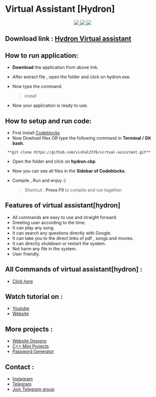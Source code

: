 # Virtual Assistant [Hydron]

<p align="center">
  <a href="https://github.com/vishal2376/virtual-assistant/issues">
    <img src="https://img.shields.io/github/issues/vishal2376/virtual-assistant"/> 
  </a>
  <a href="https://github.com/vishal2376/virtual-assistant/stargazers">
    <img src="https://img.shields.io/github/stars/vishal2376/virtual-assistant"/> 
  </a>
    <a href="https://github.com/vishal2376/virtual-assistant/blob/master/LICENSE">
    <img src="https://img.shields.io/github/license/vishal2376/virtual-assistant"/> 
  </a>
</p>

## Download link  : [Hydron Virtual assistant](https://codervishal.wordpress.com/2020/08/05/hydron-virtual-assistant/)

## How to run application:
 - **Download** the application from above link.
 - After extract file , open the folder and click on hydron.exe.
 - Now type the command.
  
   > install

 - Now your application is ready to use.

## How to setup and run code:
  
  - First install [Codeblocks](https://www.codeblocks.org/downloads/binaries/)  
  - Now Dowload files OR type the following command in **Terminal / Git bash**.
  
  ```
   **git clone https://github.com/vishal2376/virtual-assistant.git**
  ```
 
 - Open the folder and click on **hydron.cbp**
 - Now you can see all files in the **Sidebar of Codeblocks**.
 - Compile , Run and enjoy :)

   > Shortcut : **Press F9** to compile and run together.
  
## Features of virtual assistant[hydron]
 - All commands are easy to use and straight forward.
 - Greeting user according to the time.
 - It can play any song.
 - It can search any questions directly with Google.
 - It can take you to the direct links of pdf , songs and movies.
 - It can directly shutdown or restart the system.
 - Not harm any file in the system.
 - User friendly. 

## All Commands of virtual assistant[hydron] :
 - [Click here](https://codervishal.wordpress.com/2020/08/05/hydron-virtual-assistant/#commands) 

## Watch tutorial on : 
 - [Youtube](https://www.youtube.com/watch?v=pbnQJsbWYNA&feature=youtu.be)
 - [Website](https://codervishal.wordpress.com/2020/08/05/hydron-virtual-assistant/) 

## More projects : 
   
  - [Website Designs](https://github.com/vishal2376/Website-Design)
  - [C++ Mini Projects](https://github.com/vishal2376/cpp-mini-projects) 
  - [Password Generator](https://github.com/vishal2376/password-generator) 

## Contact :  
  - [Instagram](https://www.instagram.com/vishal_2376/)
  - [Telegram](https://t.me/vishal2376/)
  - [Join Telegram group](https://t.me/cppwithtricks)
